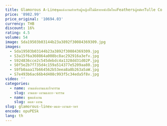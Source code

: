 ```yaml
---
title: Glamorous A-Lineชุดแต่งงานสําหรับผู้หญิงที่ไม่มีสายหนังปิดไหล่Feathersผู้สมัครTulle Courtชุดที่กําหนดเองRobe De Mariée
price: '8982.99'
price_original: '10694.03'
currency: THB
discount: 16%
rating: 4.5
volume: 54
image: Sda19503b03144b23a3892f30084369309.jpg
images:
  - Sda19503b03144b23a3892f30084369309.jpg
  - S3a15f6a360864a008bc8ac292916a3efv.jpg
  - S924836cce2c545debdc4a1328dd31d02P.jpg
  - S0f5e2b7f735d4c159a514377e5209aa80.jpg
  - S9fb0aaa17b664562b53eea8a8b263a5aW.jpg
  - S7e493b6ac66b4d408c993f5c34eda5f8v.jpg
video: ''
categories:
  - name: งานแต่งงานและกิจกรรม
    slug: งานแต-งงานและก-จกรรม
  - name: ชุดแต่งงาน
    slug: ดแต-งงาน
slug: glamorous-lineช-ดแต-งงานส-าหร
encode: opuPESk
lang: th
---
```

  